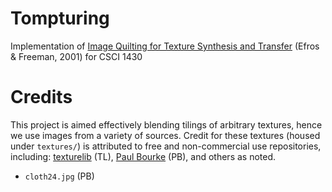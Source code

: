 # Tompturing

Implementation of [Image Quilting for Texture Synthesis and Transfer](https://people.eecs.berkeley.edu/~efros/research/quilting/quilting.pdf) (Efros & Freeman, 2001) for CSCI 1430

# Credits

This project is aimed effectively blending tilings of arbitrary textures, hence we use images from a variety of sources. Credit for these textures (housed under `textures/`) is attributed to free and non-commercial use repositories, including: [texturelib](http://texturelib.com/) (TL), [Paul Bourke](http://paulbourke.net/) (PB), and others as noted.

- `cloth24.jpg` (PB)
